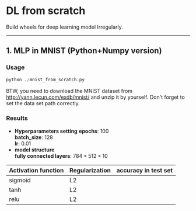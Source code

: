 # DL from scratch
Build wheels for deep learning model Irregularly.
- - -
## 1. MLP in MNIST (Python+Numpy version)
### Usage
  ```python
  python ./mnist_from_scratch.py
  ```
  BTW, you need to download the MNIST dataset from http://yann.lecun.com/exdb/mnist/ and unzip it by yourself. Don't forget to set the data set path correctly.
### Results
  - **Hyperparameters setting**
  **epochs**: 100  
  **batch_size**: 128  
  **lr**: 0.01
  - **model structure**  
  **fully connected layers**: $784\times 512\times 10$  

  | Activation function | Regularization| accuracy in test set|
  |-- | -- | -- |
  | sigmoid|L2 | |
  | tanh |L2 | |  
  | relu |L2 | |  
